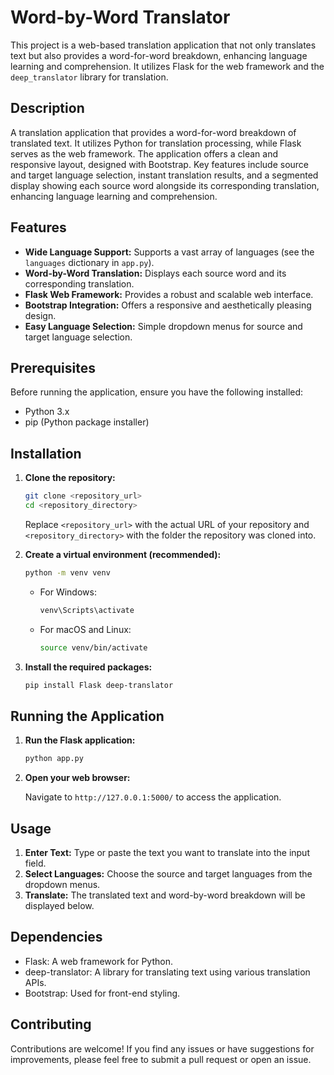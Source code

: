 # Word-by-Word Translator

This project is a web-based translation application that not only translates text but also provides a word-for-word breakdown, enhancing language learning and comprehension. It utilizes Flask for the web framework and the `deep_translator` library for translation.

## Description

A translation application that provides a word-for-word breakdown of translated text. It utilizes Python for translation processing, while Flask serves as the web framework. The application offers a clean and responsive layout, designed with Bootstrap. Key features include source and target language selection, instant translation results, and a segmented display showing each source word alongside its corresponding translation, enhancing language learning and comprehension.

## Features

* **Wide Language Support:** Supports a vast array of languages (see the `languages` dictionary in `app.py`).
* **Word-by-Word Translation:** Displays each source word and its corresponding translation.
* **Flask Web Framework:** Provides a robust and scalable web interface.
* **Bootstrap Integration:** Offers a responsive and aesthetically pleasing design.
* **Easy Language Selection:** Simple dropdown menus for source and target language selection.

## Prerequisites

Before running the application, ensure you have the following installed:

* Python 3.x
* pip (Python package installer)

## Installation

1.  **Clone the repository:**

    ```bash
    git clone <repository_url>
    cd <repository_directory>
    ```

    Replace `<repository_url>` with the actual URL of your repository and `<repository_directory>` with the folder the repository was cloned into.

2.  **Create a virtual environment (recommended):**

    ```bash
    python -m venv venv
    ```

    * For Windows:

        ```bash
        venv\Scripts\activate
        ```

    * For macOS and Linux:

        ```bash
        source venv/bin/activate
        ```

3.  **Install the required packages:**

    ```bash
    pip install Flask deep-translator
    ```

## Running the Application

1.  **Run the Flask application:**

    ```bash
    python app.py
    ```

2.  **Open your web browser:**

    Navigate to `http://127.0.0.1:5000/` to access the application.

## Usage

1.  **Enter Text:** Type or paste the text you want to translate into the input field.
2.  **Select Languages:** Choose the source and target languages from the dropdown menus.
3.  **Translate:** The translated text and word-by-word breakdown will be displayed below.

## Dependencies

* Flask: A web framework for Python.
* deep-translator: A library for translating text using various translation APIs.
* Bootstrap: Used for front-end styling.

## Contributing

Contributions are welcome! If you find any issues or have suggestions for improvements, please feel free to submit a pull request or open an issue.
